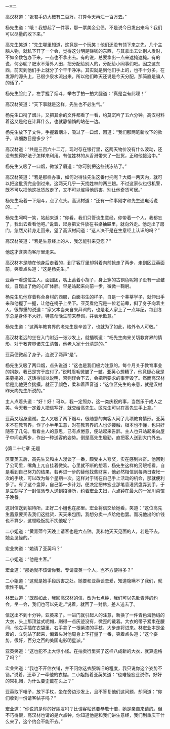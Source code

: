     一三二 

   高汉材道：“张君手边大概有二百万，打算今天再汇一百万去。”

   杨先生道：“哦！我想起了一件事，那一票美金公债，不是说今日发出来吗？我们可以尽量的收下来。”

   高先生笑道：“先生哪里知道，这竟是一个玩笑！他们还没有领下来之先，几个主脑人物，就私下开了一个会，觉得这分明是赚钱的东西，与其拿出去让别人发财，不如全数包办下来，一点也不拿出去。有的说，总要拿出一点来遮掩遮掩。有的说，何必昵？肥水不落外人田，把分配给别人的，分配给小同事们吧。因之这东西，前天到他们手上就分了个干干净净。其实就是到他们手上的，也不十分多，在发源的源头上，已很少泉水流出来。所以他们昨天还说是今天分配，那简直是骗人的话了。”

   杨先生脸红了，左手握了烟斗，举右手拍一拍大腿道：“真是岂有此理！”

   高汉材笑道：“天下事就是这样，先生也不必生气。”

   杨先生口衔了烟斗，又把其余的文件都看了一看，约莫沉吟了五六分钟。高汉材料着这又是他在计算什么，也就静悄悄的站在一边。

   杨先生放下了文件，手握着烟斗，吸过了一口烟，因道：“我们那两笔新收下的款子，详细数目是多少？”

   高汉材道：“共是三百六十二万，现时存在银行里，这两天物价没有什么波动，还没有想得好法子怎样来利用。有位姓林的从香港带来了一批货，正和他接洽中。”

   杨先生又吸了一口烟，微皱了眉道：“你可别把这些钱冻结了。”

   高汉材笑道：“若是那样办事，如何对得住先生这番付托呢？大概一两天内，就可以把这批货完全倒过来。这两天几乎一天找姓林的两三趟。不过这家伙也很机警，既不可以把他这批货放走了，又不可以催得他厉害，别让他奇货可居。”

   杨先生吸着一下烟斗，点了点头。高汉材道：“还有一件事刚才和先生通电话说的……”

   杨先生呵呵一笑，站起来道：“你看，我们只管谈生意经，你带着一个人，我都忘了，我出去看看他吧。”说着，起身把文件放在书桌抽屉里，就向外走。他走出了房门，忽然又转身走回来，望了高汉材问道：“这人决不是在生意经上认识的吗？”

   高汉材笑道：“若是生意经上的人，我怎能引来见您？”

   他这才含笑向客厅里走来。

   高汉材本是随在他身后走着的，到了客厅里却斜着向前抢走了两步，走到区亚英面前，笑着点头道：“这是杨先生。”

   亚英一看这位主人，面团团，嘴上蓄着小胡子，身上穿的古铜色呢袍子没有一点皱纹，自现出了他的心旷体胖。早是站起来向前一步，微微一鞠躬。

   杨先生见他穿着称合身材的西服，白面书生的样子，自是一个莘莘学子，就伸出手来和他握了一握，让他在椅子上坐下。亚英看他究是一位老前辈，斜了身子向着主人，很郑重的说道：“家父本当亲自来拜谒的，也是老人家上了一点年纪，每到冬季总是身体不大好，特意命晚生前来恭谒，并表示歉意。”

   杨先生道：“这两年教育界的老先生是辛苦了，也就为了如此，格外令人可敬。”

   高汉材老远的坐在入门附近一张沙发上，就插嘴道：“杨先生向来关切教育界的情形，对于教育界诸先生清苦，他老人家十分清楚的。”

   亚英便微起了身子，连说了两声“是”。

   杨先生又吸了两口烟，点头说道：“这也是我们极力注意的。每个月关于教育事业的捐款，我已是穷于应付了。”说时眉毛微皱了一皱。亚英心想糟了，他竟疑心我是来募捐的，这话得加以说明，否则误会下去，会把所要求的事弄毁了。然而高汉材恰是比他更会揣摸，就正了颜色，柔和着声音道：“这位区先生的来意，就是汉材昨天向先生所说的。”

   主人点着头道：“好！好！可以，我一定照办，这一类庆祝的事，当然乐于成人之美。今天我一定着人把信写好，就交给高先生。区先生可以在高先生手上拿。”

   亚英又起身道谢。主人又吸了两下烟斗，很随意的向客人问了几项教育情形。亚英本不在教育界，作了小半年生意，对在教育界的人也少接触，根本也不懂，也只好随答了几句。看看主人的意思，已有点倦意，便站起来告辞。主人也只站起来向屋子中间走两步，作出一种送客的姿势。倒是高先生殷勤，直把客人送到大门外去。

   §第二十七章 无题

   区亚英去后，高先生又和主人漫谈了一番，颇受主人夸奖，实在感到兴奋。他回到了公司里，嘴角上兀自挂着微笑。心里就不断的想着，杨先生这样的另眼相看，自是看到自己努力的结果，若再进一步的替他找些财喜，他必然相信到每两日查帐一次的手续，可以改为每个星期一次。这样对于钱在自己手上活动的机会，那就便利多了。有了这个盘算，自己第一步计划，便决定把林宏业那笔香港货盘弄到手，于是立刻写了一封信派专人送到招待所，约着宏业夫妇，六点钟在最大的一家川菜馆子晚餐。

   这封信送到招待所，正好二小姐也在那里。宏业将信交给她看，笑道：“这位高先生蓄意要买去我们这批货，天天来包围，我想分卖一点给他也罢。而况他出的价钱也不算少，这顿晚饭扰不扰他呢？”

   二小姐道：“黄青萍今天晚上请客也是六点钟。我和她天天见面的人，若是不去，她会见怪的。”

   宏业笑道：“她请了亚英吗？”

   二小姐道：“他是主客。”

   宏业道：“那她就不该请你我，专请亚英一个人，岂不方便得多？”

   二小姐道：“这就是她手段厉害之处。她要和亚英谈恋爱，知道隐瞒不了我们，就索性不瞒。”

   林宏业道：“既然如此，我回高汉材的信，改为七点钟，我们可以先赴青萍的约会，坐一会，我们也可以先走。”说着，就回了一封信，差人送去了。

   信送出不到十分钟，亚英来了。一进门就引起人的注意，新换了一件青色海勃绒的大衣，头上那顶盆式呢帽，刷得一点灰迹没有，微歪的戴着。大衣的带子紧束在腰间，他左手插在衣袋里，右手拿了一根紫漆的手杖，大步走将进来。林宏业本是坐着的，立刻站了起来，偏着头对他周身上下打量了一番，笑着点头道：“这个姿势，很好，百分之百的美国电影明星派。”

   亚英笑道：“这也犯不上大惊小怪。在拍卖行里买了这样八成新的大衣，就算逾格了吗？”

   宏业笑道：“我也不开估衣铺，并不问你这衣服新旧的程度，我只说你这个姿势不错。”说着，还牵了一牵他的衣襟。二小姐指着亚英笑道：“也难怪宏业说你，好好的常礼帽，为什么要歪戴在头上？”

   亚英取下帽子，放下手杖，坐在旁边沙发上，且不答复他们这问题，却问道：“你们收到一份请客帖子吗？”

   宏业道：“你说的是你的好朋友吗？比请客帖还要恭敬十倍，她是亲自来请的。但不巧得很，高汉材也请的是六点钟，你知道他是和我们讲生意经，我们到重庆干什么来了，这个约会不能不去。”

